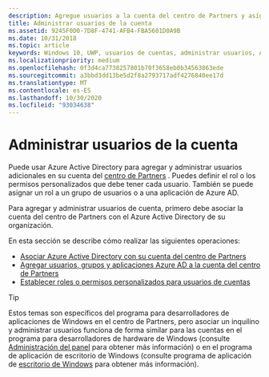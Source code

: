 ```yaml
---
description: Agregue usuarios a la cuenta del centro de Partners y asígneles roles con permisos específicos.
title: Administrar usuarios de la cuenta
ms.assetid: 9245F0D0-7D8F-4741-AFB4-FBA5601D0A9B
ms.date: 10/31/2018
ms.topic: article
keywords: Windows 10, UWP, usuarios de cuentas, administrar usuarios, Azure ad, varios usuarios, varios usuarios
ms.localizationpriority: medium
ms.openlocfilehash: 0f3d4ca7738257801b70f3658eb0b34563863ede
ms.sourcegitcommit: a3bbd3dd13be5d2f8a2793717adf4276840ee17d
ms.translationtype: MT
ms.contentlocale: es-ES
ms.lasthandoff: 10/30/2020
ms.locfileid: "93034638"
---
```

# <a name="manage-account-users"></a>Administrar usuarios de la cuenta

Puede usar Azure Active Directory para agregar y administrar usuarios adicionales en su cuenta del [centro de Partners](https://partner.microsoft.com/dashboard)  . Puedes definir el rol o los permisos personalizados que debe tener cada usuario. También se puede asignar un rol a un grupo de usuarios o a una aplicación de Azure AD.

Para agregar y administrar usuarios de cuenta, primero debe asociar la cuenta del centro de Partners con el Azure Active Directory de su organización. 

En esta sección se describe cómo realizar las siguientes operaciones:

-   [Asociar Azure Active Directory con su cuenta del centro de Partners](./associate-azure-ad-with-partner-center.md)
-   [Agregar usuarios, grupos y aplicaciones Azure AD a la cuenta del centro de Partners](add-users-groups-and-azure-ad-applications.md)
-   [Establecer roles o permisos personalizados para usuarios de cuentas](set-custom-permissions-for-account-users.md)

> [!TIP]
> Estos temas son específicos del programa para desarrolladores de aplicaciones de Windows en el centro de Partners, pero asociar un inquilino y administrar usuarios funciona de forma similar para las cuentas en el programa para desarrolladores de hardware de Windows (consulte [Administración del panel](/windows-hardware/drivers/dashboard/dashboard-administration) para obtener más información) o en el programa de aplicación de escritorio de Windows (consulte programa de aplicación de [escritorio de Windows](/windows/desktop/appxpkg/windows-desktop-application-program#add-and-manage-account-users) para obtener más información).
